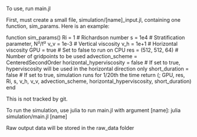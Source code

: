 To use, run main.jl

First, must create a small file, simulation/[name]_input.jl, containing one function, sim_params. Here is an example:

function sim_params()
    Ri = 1                                  # Richardson number
    s = 1e4                                 # Stratification parameter, N²/f²
    ν_v = 1e-3                              # Vertical viscosity
    ν_h = 1e+1                              # Horizontal viscosity
    GPU = true                              # Set to false to run on CPU
    res = (512, 512, 64)                    # Number of gridpoints to be used
    advection_scheme = CenteredSecondOrder
    horizontal_hyperviscosity = false       # If set to true, hyperviscosity will be used in the horizontal direction only
    short_duration = false                  # If set to true, simulation runs for 1/20th the time
    return (; GPU, res, Ri, s, ν_h, ν_v, advection_scheme, horizontal_hyperviscosity, short_duration)
end

This is not tracked by git.

To run the simulation, use julia to run main.jl with argument [name]:
    julia simulation/main.jl [name]

Raw output data will be stored in the raw_data folder